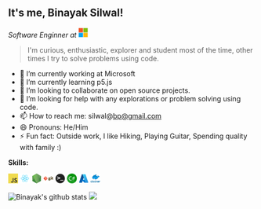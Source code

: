 <h2>It's me, Binayak Silwal!</h2>
<p><em>Software Enginner at <code><img height="20" src="https://raw.githubusercontent.com/github/explore/16b6237dcae806cb7ae0bf7ac7e9fe354b88c715/topics/microsoft/microsoft.png"></code>
</em></p>

> I'm curious, enthusiastic, explorer and student most of the time, other times I try to solve problems using code. 

- 🔭 I’m currently working at Microsoft
- 🌱 I’m currently learning p5.js
- 👯 I’m looking to collaborate on open source projects.
- 🤔 I’m looking for help with any explorations or problem solving using code.
- 📫 How to reach me: silwal@bp@gmail.com
- 😄 Pronouns: He/Him
- ⚡ Fun fact: Outside work, I like Hiking, Playing Guitar, Spending quality with family :)

**Skills:**  

<code><img height="20" src="https://raw.githubusercontent.com/github/explore/80688e429a7d4ef2fca1e82350fe8e3517d3494d/topics/javascript/javascript.png"></code>
<code><img height="20" src="https://raw.githubusercontent.com/github/explore/80688e429a7d4ef2fca1e82350fe8e3517d3494d/topics/react/react.png"></code>
<code><img height="20" src="https://raw.githubusercontent.com/github/explore/80688e429a7d4ef2fca1e82350fe8e3517d3494d/topics/nodejs/nodejs.png"></code>
<code><img height="20" src="https://raw.githubusercontent.com/github/explore/80688e429a7d4ef2fca1e82350fe8e3517d3494d/topics/git/git.png"></code>
<code><img height="20" src="https://raw.githubusercontent.com/github/explore/80688e429a7d4ef2fca1e82350fe8e3517d3494d/topics/terminal/terminal.png"></code>
<code><img height="20" src="https://raw.githubusercontent.com/github/explore/80688e429a7d4ef2fca1e82350fe8e3517d3494d/topics/csharp/csharp.png"></code>
<code><img height="20" src="https://raw.githubusercontent.com/github/explore/eaef8552d8b082ffafe2bfc8a5023d47da904aac/topics/azure/azure.png"></code>
<code><img height="20" src="https://raw.githubusercontent.com/github/explore/80688e429a7d4ef2fca1e82350fe8e3517d3494d/topics/docker/docker.png"></code>

![Binayak's github stats](https://github-readme-stats.vercel.app/api?username=silwal&show_icons=true&hide_border=true)
<img height="180em" src="https://github-readme-stats.vercel.app/api/top-langs/?username=silwal&layout=compact&langs_count=8"/>
